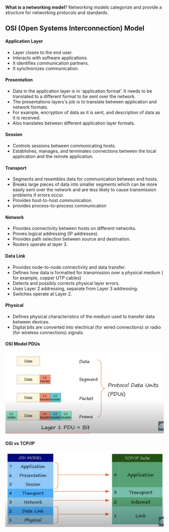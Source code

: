 **What is a networking model**?  Networking models categorize and provide a structure for networking protocols and standards.
## OSI (Open Systems Interconnection) Model
#### Application Layer
* Layer closes to the end user.
* Interacts with software applications. 
* It identifies communication partners.
* It synchronizes communication.
#### Presentation
* Data in the application layer is in 'application format'. It needs to be translated to a different format to be sent over the network.
* The presentations layers's job is to translate between application and network formats.
* For example, encryption of data as it is sent, and description of data as it is received.
* Also translates between different application layer formats.
#### Session
* Controls sessions between communicating hosts.
* Establishes, manages, and terminates connections between the local application and the remote application.
#### Transport
* Segments and resembles data for communication between end hosts.
* Breaks large pieces of data into smaller segments which can be more easily sent over the network and are less likely to cause transmission problems if errors occur.
* Provides host-to-host communication.
* provides process-to-process communication
#### Network
* Provides connectivity between hosts on different networks.
* Proves logical addressing (IP addresses).
* Provides path selection between source and destination.
* Routers operate at layer 3.
#### Data Link
* Provides node-to-node connectivity and data transfer.
* Defines how data is formatted for transmission over a physical medium ( for example, copper UTP cables)
* Detects and possibly corrects physical layer errors.
* Uses Layer 2 addressing, separate from Layer 3 addressing.
* Switches operate at Layer 2.
#### Physical
* Defines physical characteristics of the medium used to transfer data between devices.
* Digital bits are converted into electrical (for wired connections) or radio (for wireless connections) signals.
#### OSI Model PDUs
![osi model pdus](./img/osi-pdus.png)

#### OSI vs TCP/IP
![osi model vs tcp/ip model](./img/osi-versus-tcp-ip.png)

